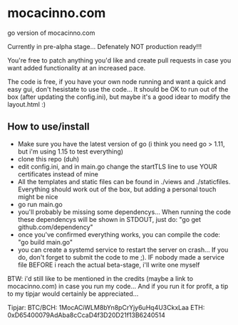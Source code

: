 # mocacinno.com
go version of mocacinno.com

Currently in pre-alpha stage... Defenately NOT production ready!!!

You're free to patch anything you'd like and create pull requests in case you want added functionality at an increased pace.

The code is free, if you have your own node running and want a quick and easy gui, don't hesistate to use the code... It should be OK to run out of the box (after updating the config.ini), but maybe it's a good idear to modify the layout.html :)

## How to use/install
* Make sure you have the latest version of go (i think you need go > 1.11, but i'm using 1.15 to test everything)
* clone this repo (duh)
* edit config.ini, and in main.go change the startTLS line to use YOUR certificates instead of mine
* All the templates and static files can be found in ./views and ./staticfiles. Everything should work out of the box, but adding a personal touch might be nice
* go run main.go
* you'll probably be missing some dependencys... When running the code these dependencys will be shown in STDOUT, just do: "go get github.com/dependency"
* once you've confirmed everything works, you can compile the code: "go build main.go"
* you can create a systemd service to restart the server on crash... If you do, don't forget to submit the code to me ;). IF nobody made a service file BEFORE i reach the actual beta-stage, i'll write one myself

BTW: i'd still like to be mentioned in the credits (maybe a link to mocacinno.com) in case you run my code... And if you run it for profit, a tip to my tipjar would certainly be appreciated...

Tipjar: BTC/BCH: 1MocACiWLM8bYn8pCrYjy6uHq4U3CkxLaa  ETH: 0xD65400079AdAba8cCcaD4f3D20D21f13B6240514
